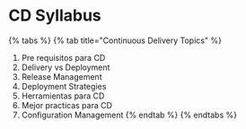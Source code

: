 # CD Syllabus





{% tabs %}
{% tab title="Continuous Delivery Topics" %}
1. Pre requisitos para CD
2. Delivery vs Deployment
3. Release Management
4. Deployment Strategies
5. Herramientas para CD
6. Mejor practicas para CD 
7. Configuration Management
{% endtab %}
{% endtabs %}



